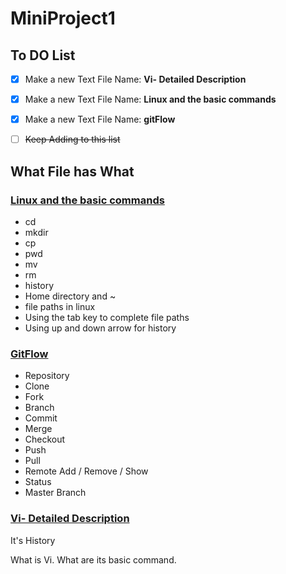 # **MiniProject1**

## **To DO List**

- [X] Make a new Text File Name: **Vi- Detailed Description**
- [x] Make a new Text File Name: **Linux and the basic commands**
- [X] Make a new Text File Name: **gitFlow**
- [ ] ~~Keep Adding to this list~~



## What File has What

### [Linux and the basic commands](https://github.com/rutvik2611/miniproject1/blob/master/Linux%20Commands.md)

* cd
* mkdir
* cp
* pwd
* mv
* rm
* history
* Home directory and ~
* file paths in linux
* Using the tab key to complete file paths
* Using up and down arrow for history

### [GitFlow](https://github.com/rutvik2611/miniproject1/blob/master/GitFlow.md)

* Repository
* Clone
* Fork
* Branch
* Commit
* Merge
* Checkout
* Push
* Pull 
* Remote Add / Remove / Show
* Status
* Master Branch

### [Vi- Detailed Description](https://github.com/rutvik2611/miniproject1/blob/master/Vi-%20Detailed%20Description.md)

It's History

What is Vi.
What are its basic command.